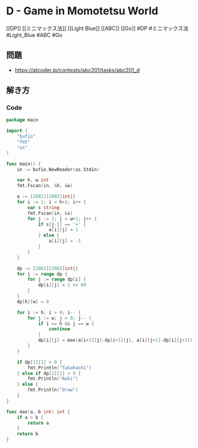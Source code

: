 # D - Game in Momotetsu World
[[DP]] [[ミニマックス法]] [[Light Blue]] [[ABC]] [[Go]]
#DP #ミニマックス法 #Light_Blue #ABC #Go 

## 問題
- https://atcoder.jp/contests/abc201/tasks/abc201_d

## 解き方
### Code
```go
package main

import (
	"bufio"
	"fmt"
	"os"
)

func main() {
	in := bufio.NewReader(os.Stdin)

	var h, w int
	fmt.Fscan(in, &h, &w)

	a := [2002][2002]int{}
	for i := 1; i < h+1; i++ {
		var s string
		fmt.Fscan(in, &s)
		for j := 1; j < w+1; j++ {
			if s[j-1] == '+' {
				a[i][j] = 1
			} else {
				a[i][j] = -1
			}
		}
	}

	dp := [2002][2002]int{}
	for i := range dp {
		for j := range dp[i] {
			dp[i][j] = 1 << 60
		}
	}
	dp[h][w] = 0

	for i := h; i > 0; i-- {
		for j := w; j > 0; j-- {
			if i == h && j == w {
				continue
			}
			dp[i][j] = max(a[i+1][j]-dp[i+1][j], a[i][j+1]-dp[i][j+1])
		}
	}

	if dp[1][1] > 0 {
		fmt.Println("Takahashi")
	} else if dp[1][1] < 0 {
		fmt.Println("Aoki")
	} else {
		fmt.Println("Draw")
	}
}

func max(a, b int) int {
	if a > b {
		return a
	}
	return b
}
```